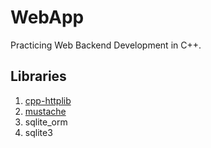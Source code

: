 # WebApp
Practicing Web Backend Development in C++.

## Libraries
1. [cpp-httplib](https://github.com/yhirose/cpp-httplib)
2. [mustache](https://github.com/kainjow/Mustache)
3. sqlite_orm
4. sqlite3

